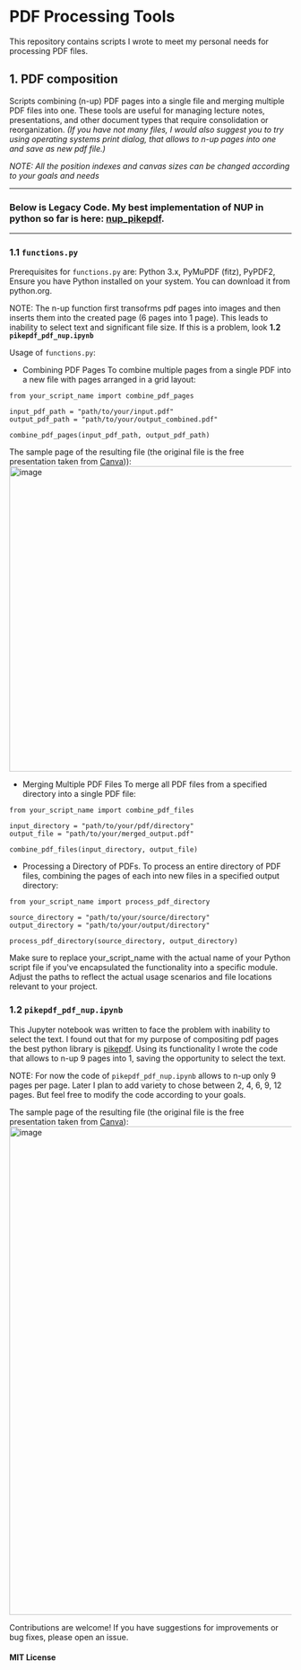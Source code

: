 # PDF Processing Tools

This repository contains scripts I wrote to meet my personal needs for processing PDF files.

## 1. PDF composition
Scripts combining (n-up) PDF pages into a single file and merging multiple PDF files into one. These tools are useful for managing lecture notes, presentations, and other document types that require consolidation or reorganization.
*(If you have not many files, I would also suggest you to try using operating systems print dialog, that allows to n-up pages into one and save as new pdf file.)*

*NOTE: All the position indexes and canvas sizes can be changed according to your goals and needs*



---
### Below is Legacy Code. My best implementation of NUP in python so far is here: [nup_pikepdf](https://github.com/AlexeyKarz/Python-Projects-Lab/tree/main/pdf_composition/nup_pikepdf). 
---

### 1.1 `functions.py`
Prerequisites for `functions.py` are: Python 3.x, PyMuPDF (fitz), PyPDF2, 
Ensure you have Python installed on your system. You can download it from python.org.

NOTE: The n-up function first transofrms pdf pages into images and then inserts them into the created page (6 pages into 1 page). This leads to inability to select text and significant file size. If this is a problem, look **1.2 `pikepdf_pdf_nup.ipynb`**

Usage of `functions.py`:

- Combining PDF Pages
To combine multiple pages from a single PDF into a new file with pages arranged in a grid layout:

```
from your_script_name import combine_pdf_pages

input_pdf_path = "path/to/your/input.pdf"
output_pdf_path = "path/to/your/output_combined.pdf"

combine_pdf_pages(input_pdf_path, output_pdf_path)
```
The sample page of the resulting file (the original file is the free presentation taken from [Canva](https://www.canva.com))):
<img width="544" alt="image" src="https://github.com/AlexeyKarz/Python-Projects-Lab/assets/92441134/f1365ae9-4d05-4e67-a872-60f038d76ade">



- Merging Multiple PDF Files
To merge all PDF files from a specified directory into a single PDF file:

```
from your_script_name import combine_pdf_files

input_directory = "path/to/your/pdf/directory"
output_file = "path/to/your/merged_output.pdf"

combine_pdf_files(input_directory, output_file)
```

- Processing a Directory of PDFs. To process an entire directory of PDF files, combining the pages of each into new files in a specified output directory:

```
from your_script_name import process_pdf_directory

source_directory = "path/to/your/source/directory"
output_directory = "path/to/your/output/directory"

process_pdf_directory(source_directory, output_directory)
```

Make sure to replace your_script_name with the actual name of your Python script file if you've encapsulated the functionality into a specific module. Adjust the paths to reflect the actual usage scenarios and file locations relevant to your project.

### 1.2 `pikepdf_pdf_nup.ipynb`

This Jupyter notebook was written to face the problem with inability to select the text. I found out that for my purpose of compositing pdf pages the best python library is [pikepdf](https://github.com/pikepdf/pikepdf). Using its functionality I wrote the code that allows to n-up 9 pages into 1, saving the opportunity to select the text.

NOTE: For now the code of `pikepdf_pdf_nup.ipynb` allows to n-up only 9 pages per page. Later I plan to add variety to chose between 2, 4, 6, 9, 12 pages. But feel free to modify the code according to your goals.

The sample page of the resulting file (the original file is the free presentation taken from [Canva](https://www.canva.com)):
<img width="870" alt="image" src="https://github.com/AlexeyKarz/Python-Projects-Lab/assets/92441134/b4d3c4e2-0c87-4294-af75-c9393c918490">


Contributions are welcome! If you have suggestions for improvements or bug fixes, please open an issue.

#### MIT License

